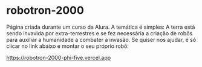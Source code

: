 # robotron-2000

Página criada durante um curso da Alura. A temática é simples: A terra está sendo invavida por extra-terrestres e se fez necessária a criação de robôs para auxiliar a humanidade a combater a invasão. Se quiser nos ajudar, é só clicar no link abaixo e montar o seu próprio robô:

https://robotron-2000-phi-five.vercel.app
